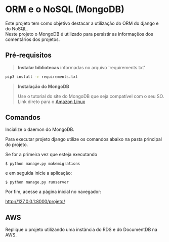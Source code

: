 # ORM e o NoSQL (MongoDB)

Este projeto tem como objetivo destacar a utilização do ORM do django e do NoSQL. 
<br>
Neste projeto o MongoDB é utilizado para persistir as informaçẽos dos comentários dos projetos.


## Pré-requisitos

> **Instalar bibliotecas** informadas no arquivo 'requirements.txt' 

```bash
pip3 install -r requirements.txt
```

> **Instalação do MongoDB**
> 
> Use o tutorial do site do MongoDB que seja compatível com o seu SO. 
> Link direto para o [Amazon Linux](https://docs.mongodb.com/manual/tutorial/install-mongodb-on-amazon/)

## Comandos

Incialize o daemon do MongoDB. 

Para executar projeto django utilize os comandos abaixo na pasta principal do projeto.

Se for a primeira vez que esteja executando 
```
$ python manage.py makemigrations
```

e em seguida inicie a aplicação:
```
$ python manage.py runserver
```

Por fim, acesse a página inicial no navegador: 

http://127.0.0.1:8000/projeto/


## AWS

Replique o projeto utilizando uma instância do RDS e do DocumentDB na AWS.
